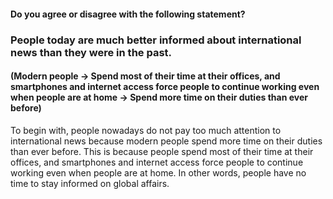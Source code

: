#### Do you agree or disagree with the following statement?
### People today are much better informed about international news than they were in the past.

#### (Modern people -> Spend most of their time at their offices, and smartphones and internet access force people to continue working even when people are at home -> Spend more time on their duties than ever before)

To begin with, people nowadays do not pay too much attention to international news because modern people spend more time on their duties than ever before. This is because people spend most of their time at their offices, and smartphones and internet access force people to continue working even when people are at home. In other words, people have no time to stay informed on global affairs.
